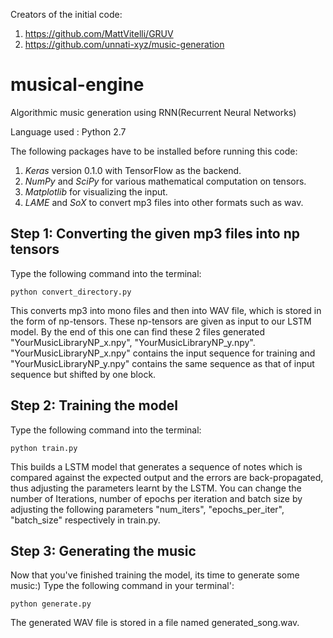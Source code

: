 Creators of the initial code:
1. https://github.com/MattVitelli/GRUV
2. https://github.com/unnati-xyz/music-generation

# musical-engine

Algorithmic music generation using RNN(Recurrent Neural Networks)

Language used : Python 2.7

The following packages have to be installed before running this code:

1. *Keras* version 0.1.0 with TensorFlow as the backend.
2. *NumPy* and *SciPy* for various mathematical computation on tensors.
3. *Matplotlib* for visualizing the input.
4. *LAME* and *SoX* to convert mp3 files into other formats such as wav.

## Step 1: Converting the given mp3 files into np tensors

Type the following command into the terminal:

``python convert_directory.py``

This converts mp3 into mono files and then into WAV file, which is stored in the form of np-tensors. These np-tensors are given as input to our LSTM  model.
By the end of this one can find these 2 files generated "YourMusicLibraryNP_x.npy", "YourMusicLibraryNP_y.npy". 
"YourMusicLibraryNP_x.npy" contains the input sequence for training and "YourMusicLibraryNP_y.npy" contains the same sequence as that of input sequence but shifted by one block.

## Step 2: Training the model

Type the following command into the terminal:

``python train.py``

This builds a LSTM model that generates a sequence of notes which is compared against the expected output and the errors are back-propagated, thus adjusting the parameters learnt by the LSTM. 
You can change the number of Iterations, number of epochs per iteration and batch size by adjusting the following parameters "num_iters", "epochs_per_iter", "batch_size" respectively in train.py.

## Step 3: Generating the music

Now that you've finished training the model, its time to generate some music:)
Type the following command in your terminal':

``python generate.py``

The generated WAV file is stored in a file named generated_song.wav. 

